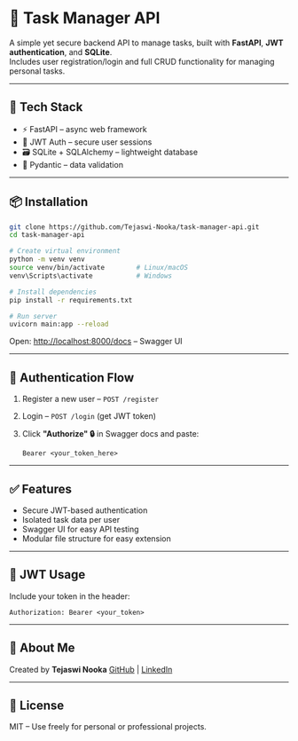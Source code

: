 # 🧠 Task Manager API

A simple yet secure backend API to manage tasks, built with **FastAPI**, **JWT authentication**, and **SQLite**.  
Includes user registration/login and full CRUD functionality for managing personal tasks.

---

## 🚀 Tech Stack

- ⚡ FastAPI – async web framework
- 🔐 JWT Auth – secure user sessions
- 🗃️ SQLite + SQLAlchemy – lightweight database
- 🧾 Pydantic – data validation

---

## 📦 Installation

```bash
git clone https://github.com/Tejaswi-Nooka/task-manager-api.git
cd task-manager-api

# Create virtual environment
python -m venv venv
source venv/bin/activate        # Linux/macOS
venv\Scripts\activate           # Windows

# Install dependencies
pip install -r requirements.txt

# Run server
uvicorn main:app --reload
````

Open: [http://localhost:8000/docs](http://localhost:8000/docs) – Swagger UI

---

## 🔐 Authentication Flow

1. Register a new user – `POST /register`
2. Login – `POST /login` (get JWT token)
3. Click **"Authorize" 🔒** in Swagger docs and paste:

   ```
   Bearer <your_token_here>
   ```

---

## ✅ Features

* Secure JWT-based authentication
* Isolated task data per user
* Swagger UI for easy API testing
* Modular file structure for easy extension

---

## 🧪 JWT Usage

Include your token in the header:

```http
Authorization: Bearer <your_token>
```

---

## 🙋 About Me

Created by **Tejaswi Nooka**
[GitHub](https://github.com/Tejaswi-Nooka) | [LinkedIn](https://linkedin.com/in/tejaswi-nooka)

---

## 📄 License

MIT – Use freely for personal or professional projects.


